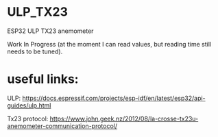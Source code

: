 # ULP_TX23
ESP32 ULP TX23 anemometer


Work In Progress (at the moment I can read values, but reading time still needs to be tuned).

# useful links:
ULP: https://docs.espressif.com/projects/esp-idf/en/latest/esp32/api-guides/ulp.html

Tx23 protocol: https://www.john.geek.nz/2012/08/la-crosse-tx23u-anemometer-communication-protocol/
